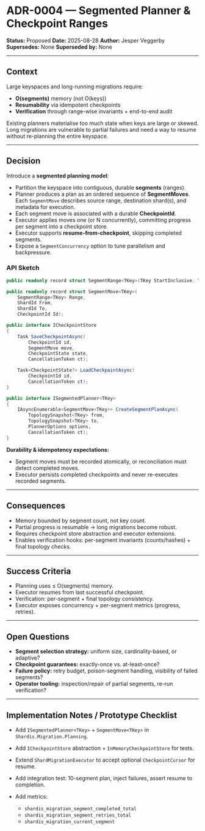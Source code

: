 # ADR-0004 — Segmented Planner & Checkpoint Ranges

**Status:** Proposed
**Date:** 2025-08-28
**Author:** Jesper Veggerby
**Supersedes:** None
**Superseded by:** None

---

## Context

Large keyspaces and long-running migrations require:

* **O(segments)** memory (not O(keys))
* **Resumability** via idempotent checkpoints
* **Verification** through range-wise invariants + end-to-end audit

Existing planners materialise too much state when keys are large or skewed. Long migrations are vulnerable to partial failures and need a way to resume without re-planning the entire keyspace.

---

## Decision

Introduce a **segmented planning model**:

* Partition the keyspace into contiguous, durable **segments** (ranges).
* Planner produces a plan as an ordered sequence of **SegmentMoves**.
  Each `SegmentMove` describes source range, destination shard(s), and metadata for execution.
* Each segment move is associated with a durable **CheckpointId**.
* Executor applies moves one (or N concurrently), committing progress per segment into a checkpoint store.
* Executor supports **resume-from-checkpoint**, skipping completed segments.
* Expose a `SegmentConcurrency` option to tune parallelism and backpressure.

### API Sketch

```csharp
public readonly record struct SegmentRange<TKey>(TKey StartInclusive, TKey EndExclusive);

public readonly record struct SegmentMove<TKey>(
    SegmentRange<TKey> Range,
    ShardId From,
    ShardId To,
    CheckpointId Id);

public interface ICheckpointStore
{
    Task SaveCheckpointAsync(
        CheckpointId id,
        SegmentMove move,
        CheckpointState state,
        CancellationToken ct);

    Task<CheckpointState?> LoadCheckpointAsync(
        CheckpointId id,
        CancellationToken ct);
}

public interface ISegmentedPlanner<TKey>
{
    IAsyncEnumerable<SegmentMove<TKey>> CreateSegmentPlanAsync(
        TopologySnapshot<TKey> from,
        TopologySnapshot<TKey> to,
        PlannerOptions options,
        CancellationToken ct);
}
```

**Durability & idempotency expectations:**

* Segment moves must be recorded atomically, or reconciliation must detect completed moves.
* Executor persists completed checkpoints and never re-executes recorded segments.

---

## Consequences

* Memory bounded by segment count, not key count.
* Partial progress is resumable → long migrations become robust.
* Requires checkpoint store abstraction and executor extensions.
* Enables verification hooks: per-segment invariants (counts/hashes) + final topology checks.

---

## Success Criteria

* Planning uses ≤ O(segments) memory.
* Executor resumes from last successful checkpoint.
* Verification: per-segment + final topology consistency.
* Executor exposes concurrency + per-segment metrics (progress, retries).

---

## Open Questions

* **Segment selection strategy:** uniform size, cardinality-based, or adaptive?
* **Checkpoint guarantees:** exactly-once vs. at-least-once?
* **Failure policy:** retry budget, poison-segment handling, visibility of failed segments?
* **Operator tooling:** inspection/repair of partial segments, re-run verification?

---

## Implementation Notes / Prototype Checklist

* Add `ISegmentedPlanner<TKey>` + `SegmentMove<TKey>` in `Shardis.Migration.Planning`.
* Add `ICheckpointStore` abstraction + `InMemoryCheckpointStore` for tests.
* Extend `ShardMigrationExecutor` to accept optional `CheckpointCursor` for resume.
* Add integration test: 10-segment plan, inject failures, assert resume to completion.
* Add metrics:

  * `shardis_migration_segment_completed_total`
  * `shardis_migration_segment_retries_total`
  * `shardis_migration_current_segment`
